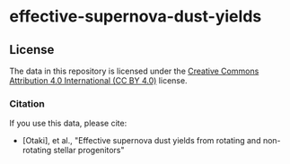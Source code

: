# effective-supernova-dust-yields

## License

The data in this repository is licensed under the [Creative Commons Attribution 4.0 International (CC BY 4.0)](https://creativecommons.org/licenses/by/4.0/) license. 

### Citation
If you use this data, please cite:
- [Otaki], et al., "Effective supernova dust yields from rotating and non-rotating stellar progenitors"
